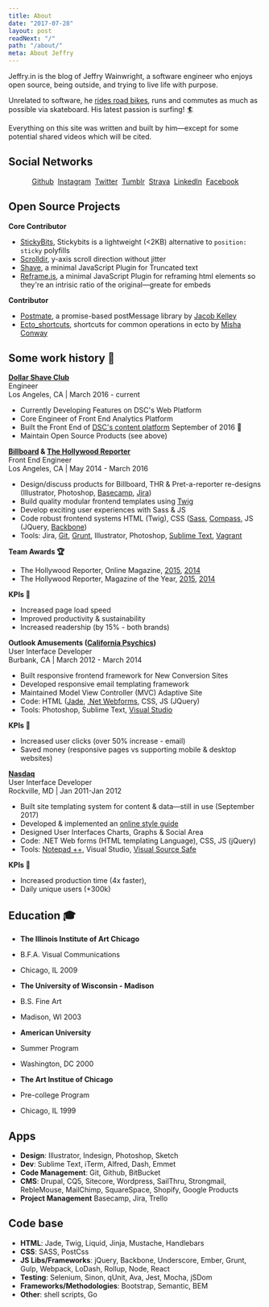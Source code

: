 ```yaml
---
title: About
date: "2017-07-28"
layout: post
readNext: "/"
path: "/about/"
meta: About Jeffry
---
```


Jeffry.in is the blog of Jeffry Wainwright, a software engineer who enjoys open source, being outside, and trying to live life with purpose. 

Unrelated to software, he [rides road bikes](//www.strava.com/athletes/722335), runs and commutes as much as possible via skateboard. His latest passion is surfing! 🏄 

Everything on this site was written and built by him—except for some potential shared videos which will be cited.

## Social Networks

<p align="center">
  <a href="https://github.com/yowainwright">Github</a>&nbsp;
  <a href="https://instagram.com/yowainwright">Instagram</a>&nbsp;
  <a href="https://twitter.com/yowainwright">Twitter</a>&nbsp;
  <a href="https://ratherbe.in">Tumblr</a>&nbsp;
  <a href="https://www.strava.com/athletes/722335">Strava</a>&nbsp;
  <a href="https://www.linkedin.com/in/jeffrywainwright/">LinkedIn</a>&nbsp;
  <a href="https://facebook.com/yowainwright">Facebook</a>
</p>

## Open Source Projects

**Core Contributor**

-  [StickyBits](//github.com/dollarshaveclub/stickybits), Stickybits is a lightweight (<2KB) alternative to `position: sticky` polyfills
-  [Scrolldir](//github.com/dollarshaveclub/scrolldir), y-axis scroll direction without jitter
-  [Shave](//github.com/dollarshaveclub/shave), a minimal JavaScript Plugin for Truncated text
-  [Reframe.js](//github.com/dollarshaveclub/reframe.js), a minimal JavaScript Plugin for reframing html elements so they're an intrisic ratio of the original—greate for embeds

**Contributor**

-  [Postmate](//github.com/dollarshaveclub/postmate), a promise-based postMessage library by [Jacob Kelley](https://github.com/jakiestfu)
-  [Ecto_shortcuts](//github.com/MishaConway/ecto_shortcuts), shortcuts for common operations in ecto by [Misha Conway](https://github.com/MishaConway)

## Some work history 💼

**[Dollar Shave Club](https://www.dollarshaveclub.com/)**<br/>
Engineer<br/>
Los Angeles, CA \| March 2016 - current

-  Currently Developing Features on DSC's Web Platform
-  Core Engineer of Front End Analytics Platform
-  Built the Front End of [DSC's content platform](https://content.dollarshaveclub.com/) September of 2016 🚀
-  Maintain Open Source Products (see above)


**[Billboard](http://www.billboard.com/) & [The Hollywood Reporter](http://www.hollywoodreporter.com/)**<br/>
Front End Engineer<br/>
Los Angeles, CA \| May 2014 - March 2016

-  Design/discuss products for Billboard, THR & Pret-a-reporter re-designs (Illustrator, Photoshop, [Basecamp](//basecamp.com/), [Jira](//www.atlassian.com/software/jira))
-  Build quality modular frontend templates using [Twig](//twig.sensiolabs.org/)
-  Develop exciting user experiences with Sass & JS
-  Code robust frontend systems HTML (Twig), CSS ([Sass](//sass-lang.com/), [Compass](//compass-style.org/), JS (JQuery, [Backbone](//backbonejs.org/))
-  Tools: Jira, [Git](//git-scm.com/), [Grunt](//gruntjs.com/), Illustrator, Photoshop, [Sublime Text](//www.sublimetext.com/3), [Vagrant](//www.vagrantup.com/)

**Team Awards 🏆**

- The Hollywood Reporter, Online Magazine, [2015](//webbyawards.com/winners/2015/websites/general-website/magazine/the-hollywood-reporter/), [2014](//webbyawards.com/winners/2015/websites/general-website/magazine/the-hollywood-reporter/)
- The Hollywood Reporter, Magazine of the Year, [2015](//www.hollywoodreporter.com/news/hollywood-reporter-nominated-magazine-year-855858), [2014](//www.hollywoodreporter.com/news/hollywood-reporter-wins-national-magazine-769564)

**KPIs 🎯**

-  Increased page load speed
-  Improved productivity & sustainability
-  Increased readership (by 15% \- both brands)

**Outlook Amusements ([California Psychics](https://www.californiapsychics.com/))**<br/>
User Interface Developer<br/>
Burbank, CA \| March 2012 - March 2014

-  Built responsive frontend framework for New Conversion Sites
-  Developed responsive email templating framework
-  Maintained Model View Controller (MVC) Adaptive Site
-  Code: HTML ([Jade](//jade-lang.com/), [.Net Webforms](//www.asp.net/web-forms), CSS, JS (JQuery)
-  Tools: Photoshop, Sublime Text, [Visual Studio](//www.visualstudio.com/en-us/visual-studio-homepage-vs.aspx)

**KPIs 🎯**
-  Increased user clicks (over 50% increase - email)
-  Saved money (responsive pages vs supporting mobile & desktop websites)

**[Nasdaq](http://www.nasdaq.com/)**<br/>
User Interface Developer<br />
Rockville, MD \| Jan 2011-Jan 2012

-  Built site templating system for content & data—still in use (September 2017)
-  Developed & implemented an [online style guide](//styleguides.io/)
-  Designed User Interfaces Charts, Graphs & Social Area
-  Code: .NET Web forms (HTML templating Language), CSS, JS (jQuery)
-  Tools: [Notepad ++](//notepad-plus-plus.org/), Visual Studio, [Visual Source Safe](//msdn.microsoft.com/en-US/library/3h0544kx(v=vs.80).aspx)

**KPIs 🎯**
-  Increased production time (4x faster),
-  Daily unique users (+300k)

## Education 🎓

-  **The Illinois Institute of Art Chicago**
  -  B.F.A. Visual Communications
  -  Chicago, IL 2009
-  **The University of Wisconsin - Madison**
  -  B.S. Fine Art
  -  Madison, WI 2003
-  **American University**
  -  Summer Program
  -  Washington, DC 2000

-  **The Art Institue of Chicago**
  -  Pre-college Program
  -  Chicago, IL 1999

## Apps 

-  **Design**: Illustrator, Indesign, Photoshop, Sketch
-  **Dev**: Sublime Text, iTerm, Alfred, Dash, Emmet
-  **Code Management**: Git, Github, BitBucket
-  **CMS**: Drupal, CQ5, Sitecore, Wordpress, SailThru, Strongmail, RebleMouse, MailChimp, SquareSpace, Shopify, Google Products
-  **Project Management** Basecamp, Jira, Trello

## Code base

-  **HTML**: Jade, Twig, Liquid, Jinja, Mustache, Handlebars
-  **CSS**: SASS, PostCss
-  **JS Libs/Frameworks**: jQuery, Backbone, Underscore, Ember, Grunt, Gulp, Webpack, LoDash, Rollup, Node, React
-  **Testing**: Selenium, Sinon, qUnit, Ava, Jest, Mocha, jSDom
-  **Frameworks/Methodologies**: Bootstrap, Semantic, BEM 
-  **Other**: shell scripts, Go

